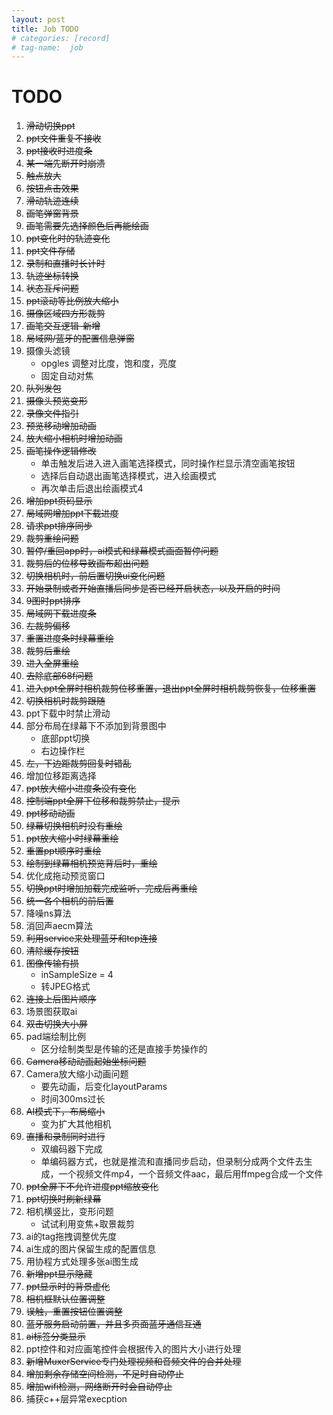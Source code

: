 ```yaml
---
layout: post
title: Job TODO
# categories: [record]
# tag-name:  job
---
```


# TODO

1.  ~~滑动切换ppt~~
2.  ~~ppt文件重复不接收~~
3.  ~~ppt接收时进度条~~
4.  ~~某一端先断开时崩溃~~
5.  ~~触点放大~~
6.  ~~按钮点击效果~~
7.  ~~滑动轨迹连续~~
8.  ~~画笔弹窗背景~~
9.  ~~画笔需要先选择颜色后再能绘画~~
10.  ~~ppt变化时的轨迹变化~~
11.  ~~ppt文件存储~~
12.  ~~录制和直播时长计时~~
13.  ~~轨迹坐标转换~~
14.  ~~状态互斥问题~~
15.  ~~ppt滚动等比例放大缩小~~
16.  ~~摄像区域四方形裁剪~~
17.  ~~画笔交互逻辑-新增~~
18.  ~~局域网/蓝牙的配置信息弹窗~~
19.  摄像头滤镜
     - opgles 调整对比度，饱和度，亮度
     - 固定自动对焦
20.  ~~队列发包~~
21.  ~~摄像头预览变形~~
22.  ~~录像文件指引~~
23.  ~~预览移动增加动画~~
24.  ~~放大缩小相机时增加动画~~
25.  ~~画笔操作逻辑修改~~
     - 单击触发后进入进入画笔选择模式，同时操作栏显示清空画笔按钮
     - 选择后自动退出画笔选择模式，进入绘画模式
     - 再次单击后退出绘画模式4                                
26.  ~~增加ppt页码显示~~
27.  ~~局域网增加ppt下载进度~~
28.  ~~请求ppt排序同步~~
29.  ~~裁剪重绘问题~~
30.  ~~暂停/重回app时，ai模式和绿幕模式画面暂停问题~~
31.  ~~裁剪后的位移导致画布超出问题~~
32.  ~~切换相机时，前后置切换ui变化问题~~
33.  ~~开始录制或者开始直播后同步是否已经开启状态，以及开启的时间~~
34.  ~~9图时ppt排序~~
35.  ~~局域网下载进度条~~
36.  ~~左裁剪偏移~~
37.  ~~重置进度条时绿幕重绘~~
38.  ~~裁剪后重绘~~
39.  ~~进入全屏重绘~~
40.  ~~去除底部68f问题~~
41.  ~~进入ppt全屏时相机裁剪位移重置，退出ppt全屏时相机裁剪恢复，位移重置~~
42.  ~~切换相机时裁剪跟随~~
43.  ppt下载中时禁止滑动
44.  部分布局在绿幕下不添加到背景图中
     - 底部ppt切换
     - 右边操作栏
45.  ~~左，下边距裁剪回复时错乱~~
46.  增加位移距离选择
47.  ~~ppt放大缩小进度条没有变化~~
48.  ~~控制端ppt全屏下位移和裁剪禁止，提示~~
49.  ~~ppt移动动画~~
50.  ~~绿幕切换相机时没有重绘~~
51.  ~~ppt放大缩小时绿幕重绘~~
52.  ~~重置ppt顺序时重绘~~
53.  ~~绘制到绿幕相机预览背后时，重绘~~
54.  优化成拖动预览窗口
55.  ~~切换ppt时增加加载完成监听，完成后再重绘~~
56.  ~~统一各个相机的前后置~~
57.  降噪ns算法
58.  消回声aecm算法
59.  ~~利用service来处理蓝牙和tcp连接~~
60.  ~~清除缓存按钮~~
61.  ~~图像传输有损~~
     - inSampleSize = 4
     - 转JPEG格式
62.  ~~连接上后图片顺序~~
63.  场景图获取ai
64.  ~~双击切换大小屏~~
65.  pad端绘制比例
     - 区分绘制类型是传输的还是直接手势操作的
66.  ~~Camera移动动画起始坐标问题~~
67.  Camera放大缩小动画问题
     - 要先动画，后变化layoutParams
     - 时间300ms过长
68.  ~~AI模式下，布局缩小~~
     - 变为扩大其他相机
69.  ~~直播和录制同时进行~~
     - 双编码器下完成
     - 单编码器方式，也就是推流和直播同步启动，但录制分成两个文件去生成，一个视频文件mp4，一个音频文件aac，最后用ffmpeg合成一个文件
70.  ~~ppt全屏下不允许进度ppt缩放变化~~
71.  ~~ppt切换时刷新绿幕~~
72.  相机横竖比，变形问题
     - 试试利用变焦+取景裁剪
73.  ai的tag拖拽调整优先度
74.  ai生成的图片保留生成的配置信息
75.  用协程方式处理多张ai图生成
76.  ~~新增ppt显示隐藏~~
77.  ~~ppt显示时的背景虚化~~
78.  ~~相机框默认位置调整~~
79.  ~~误触，重置按钮位置调整~~
80.  ~~蓝牙服务启动前置，并且多页面蓝牙通信互通~~
81. ~~ai标签分类显示~~
82. ppt控件和对应画笔控件会根据传入的图片大小进行处理
83. ~~新增MuxerService专门处理视频和音频文件的合并处理~~
84. ~~增加剩余存储空间检测，不足时自动停止~~
85. ~~增加wifi检测，网络断开时会自动停止~~
86. 捕获c++层异常execption

